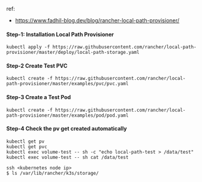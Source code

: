 ref: 
 - https://www.fadhil-blog.dev/blog/rancher-local-path-provisioner/

#### Step-1: Installation Local Path Provisioner
```
kubectl apply -f https://raw.githubusercontent.com/rancher/local-path-provisioner/master/deploy/local-path-storage.yaml

```

#### Step-2 Create Test PVC
```
kubectl create -f https://raw.githubusercontent.com/rancher/local-path-provisioner/master/examples/pvc/pvc.yaml

```
#### Step-3 Create a Test Pod
```
kubectl create -f https://raw.githubusercontent.com/rancher/local-path-provisioner/master/examples/pod/pod.yaml

```
#### Step-4 Check the pv get created automatically 
```
kubectl get pv
kubectl get pvc
kubectl exec volume-test -- sh -c "echo local-path-test > /data/test"
kubectl exec volume-test -- sh cat /data/test

ssh <kubernetes node ip>
$ ls /var/lib/rancher/k3s/storage/

```
